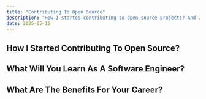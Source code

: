 ```yaml
---
title: "Contributing To Open Source"
description: "How I started contributing to open source projects? And what can software engineers learn and benefit from doing so?"
date: 2025-05-15
---
```


## How I Started Contributing To Open Source?

## What Will You Learn As A Software Engineer?

## What Are The Benefits For Your Career?
